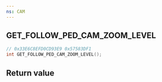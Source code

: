 ```yaml
---
ns: CAM
---
```

## GET_FOLLOW_PED_CAM_ZOOM_LEVEL

```c
// 0x33E6C8EFD0CD93E9 0x57583DF1
int GET_FOLLOW_PED_CAM_ZOOM_LEVEL();
```


## Return value
